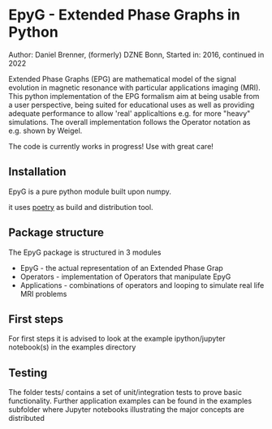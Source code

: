 EpyG - Extended Phase Graphs in Python
======================================
Author: Daniel Brenner, (formerly) DZNE Bonn, 
Started in: 2016, continued in 2022

Extended Phase Graphs (EPG) are mathematical model of the signal evolution in magnetic resonance with particular applications
imaging (MRI). 
This python implementation of the EPG formalism aim at being usable from a user perspective, being suited for educational
uses as well as providing adequate performance to allow 'real' applicaltions e.g. for more "heavy" simulations.
The overall implementation follows the Operator notation as e.g. shown by Weigel.

The code is currently works in progress! Use with great care!

## Installation
EpyG is a pure python module built upon numpy.

it uses [poetry](https://python-poetry.org) as build and distribution tool.

## Package structure
The EpyG package is structured in 3 modules
 * EpyG - the actual representation of an Extended Phase Grap
 * Operators - implementation of Operators that manipulate EpyG
 * Applications - combinations of operators and looping to simulate real life MRI problems


## First steps
For first steps it is advised to look at the example ipython/jupyter notebook(s) in the examples directory

 
## Testing
The folder tests/ contains a set of unit/integration tests to prove basic functionality.
Further application examples can be found in the examples subfolder where Jupyter notebooks illustrating the major concepts are distributed

